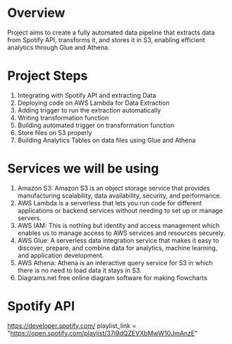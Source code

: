 # Overview

Project aims to create a fully automated data pipeline that extracts data from Spotify API, transforms it, and stores it in S3, enabling efficient analytics through Glue and Athena.

# Project Steps

1. Integrating with Spotify API and extracting Data
2. Deploying code on AWS Lambda for Data Extraction
3. Adding trigger to run the extraction automatically
4. Writing transformation function
5. Building automated trigger on transformation function
6. Store files on S3 properly
7. Building Analytics Tables on data files using Glue and Athena

# Services we will be using

1. Amazon S3: Amazon S3 is an object storage service that provides manufacturing scalability, data availability, security, and performance.
2. AWS Lambda is a serverless that lets you run code for different applications or backend services without needing to set up or manage servers.
4. AWS IAM: This is nothing but identity and access management which enables us to manage access to AWS services and resources securely.
5. AWS Glue: A serverless data integration service that makes it easy to discover, prepare, and combine data for analytics, machine learning, and application development.
6. AWS Athena: Athena is an interactive query service for S3 in which there is no need to load data it stays in S3.
7. Diagrams.net free online diagram software for making flowcharts

# Spotify API

https://developer.spotify.com/
playlist_link = "https://open.spotify.com/playlist/37i9dQZEVXbMwW10JmAnzE"

